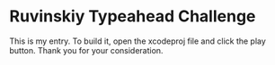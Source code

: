 # Ruvinskiy Typeahead Challenge

This is my entry. To build it, open the xcodeproj file and click the play button. Thank you for your consideration.